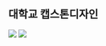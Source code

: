 ## 대학교 캡스톤디자인 

<img src="https://capsule-render.vercel.app/api?type=waving&color=auto&height=200&section=header&text=hcb의 깃허브&fontSize=90" />
<img src="https://img.shields.io/badge/아이콘내용-바탕색?style=flat&logo=로고이름&logoColor=white"/>
